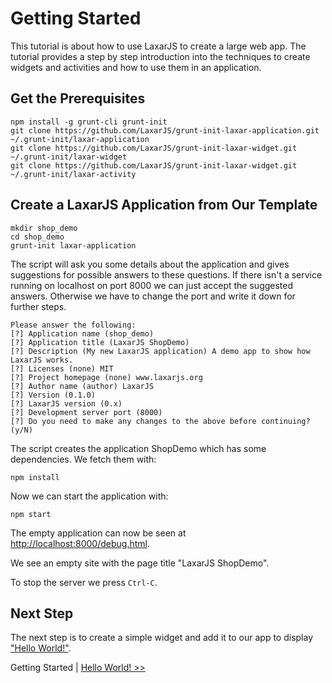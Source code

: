 # Getting Started
This tutorial is about how to use LaxarJS to create a large web app.
The tutorial provides a step by step introduction into the techniques to create widgets and activities and how to use them in an application.

## Get the Prerequisites

```shell
npm install -g grunt-cli grunt-init
git clone https://github.com/LaxarJS/grunt-init-laxar-application.git ~/.grunt-init/laxar-application
git clone https://github.com/LaxarJS/grunt-init-laxar-widget.git ~/.grunt-init/laxar-widget
git clone https://github.com/LaxarJS/grunt-init-laxar-widget.git ~/.grunt-init/laxar-activity
```

## Create a LaxarJS Application from Our Template

```shell
mkdir shop_demo
cd shop_demo
grunt-init laxar-application
```
The script will ask you some details about the application and gives suggestions for possible answers to these questions.
If there isn't a service running on localhost on port 8000 we can just accept the suggested answers.
Otherwise we have to change the port and write it down for further steps.

```
Please answer the following:
[?] Application name (shop_demo) 
[?] Application title (LaxarJS ShopDemo) 
[?] Description (My new LaxarJS application) A demo app to show how LaxarJS works.
[?] Licenses (none) MIT
[?] Project homepage (none) www.laxarjs.org
[?] Author name (author) LaxarJS
[?] Version (0.1.0) 
[?] LaxarJS version (0.x) 
[?] Development server port (8000) 
[?] Do you need to make any changes to the above before continuing? (y/N) 
```

The script creates the application ShopDemo which has some dependencies.
We fetch them with:
```shell
npm install
```

Now we can start the application with:
```shell
npm start
```

The empty application can now be seen at [http://localhost:8000/debug.html](http://localhost:8000/debug.html).

We see an empty site with the page title "LaxarJS ShopDemo".

To stop the server we press `Ctrl-C`.

## Next Step
The next step is to create a simple widget and add it to our app to display ["Hello World!"](hello_world.md).  


Getting Started | [Hello World! >>](hello_world.md)  
